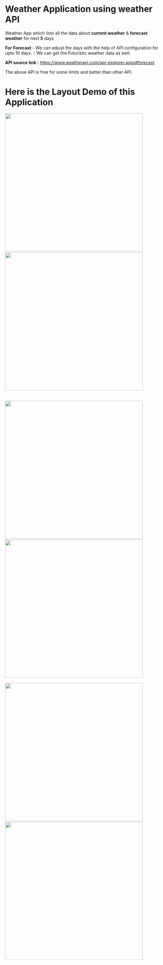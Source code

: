 # Weather Application using weather API

Weather App which lists all the data about **current weather** & **forecast weather** for next **5** days 

**For Forecast** - We can adjust the days with the help of API configuration for upto 10 days.
                 - We can get the Futuristic weather data as well.

**API source link :**
https://www.weatherapi.com/api-explorer.aspx#forecast  

The above API is free for some limits and better than other API.

# Here is the Layout Demo of this Application

<img src="https://github.com/user-attachments/assets/dd8dd93d-6f12-489a-ae70-b10bbb2b740d" height="450" />
&nbsp;&nbsp;&nbsp;&nbsp;&nbsp;
<img src="https://github.com/user-attachments/assets/49d4fcf0-d908-4b2f-8c92-82c87061dbed" height="450">
<br><br><br>
<img src="https://github.com/user-attachments/assets/42279b99-e9f1-4f76-bee1-b50b0f4bd858" height="450">
&nbsp;&nbsp;&nbsp;&nbsp;&nbsp;
<img src="https://github.com/user-attachments/assets/bb5391eb-470b-4d7f-87ff-3266f6e92e5a" height="450">
<br><br>
<img src="https://github.com/user-attachments/assets/49d4fcf0-d908-4b2f-8c92-82c87061dbed" height="450">
&nbsp;&nbsp;&nbsp;&nbsp;&nbsp;
<img src="https://github.com/user-attachments/assets/0945a317-7a66-4ee9-8b61-1317e00589ff" height="450">
